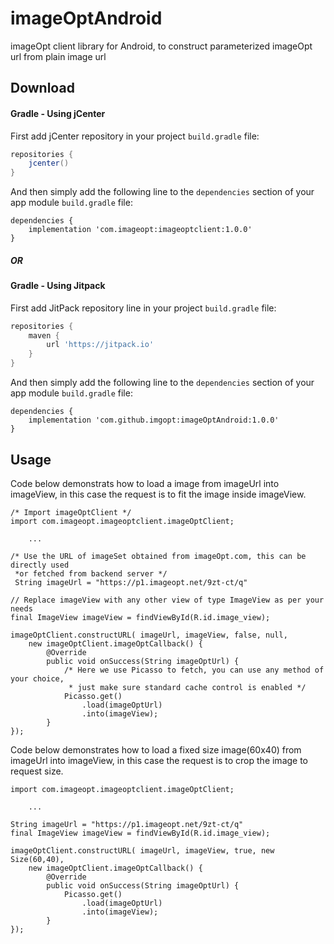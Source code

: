 # imageOptAndroid
imageOpt client library for Android, to construct parameterized imageOpt url from plain image url

## Download

#### Gradle - Using jCenter

First add jCenter repository in your project `build.gradle` file:
```groovy
repositories {
	jcenter()
}
```
And then simply add the following line to the `dependencies` section of your app module `build.gradle` file:
```
dependencies {
	implementation 'com.imageopt:imageoptclient:1.0.0'
}
```

##### OR

#### Gradle - Using Jitpack

First add JitPack repository line in your project `build.gradle` file:
```groovy
repositories {
	maven { 
		url 'https://jitpack.io'
	}
}
```
And then simply add the following line to the `dependencies` section of your app module `build.gradle` file:

```
dependencies {
	implementation 'com.github.imgopt:imageOptAndroid:1.0.0'
}
```


## Usage
Code below demonstrats how to load a image from imageUrl into imageView, in this case the request is to fit the image inside imageView.
```
/* Import imageOptClient */
import com.imageopt.imageoptclient.imageOptClient;

	...

/* Use the URL of imageSet obtained from imageOpt.com, this can be directly used 
 *or fetched from backend server */
 String imageUrl = "https://p1.imageopt.net/9zt-ct/q"

// Replace imageView with any other view of type ImageView as per your needs
final ImageView imageView = findViewById(R.id.image_view);

imageOptClient.constructURL( imageUrl, imageView, false, null,
	new imageOptClient.imageOptCallback() {
		@Override
		public void onSuccess(String imageOptUrl) {
			/* Here we use Picasso to fetch, you can use any method of your choice,
			 * just make sure standard cache control is enabled */
			Picasso.get()
				.load(imageOptUrl)
				.into(imageView);
		}
});
```
Code below demonstrates how to load a fixed size image(60x40) from imageUrl into imageView, in this case the request is to crop the image to request size.
```
import com.imageopt.imageoptclient.imageOptClient;

	...
	
String imageUrl = "https://p1.imageopt.net/9zt-ct/q"
final ImageView imageView = findViewById(R.id.image_view);

imageOptClient.constructURL( imageUrl, imageView, true, new Size(60,40),
	new imageOptClient.imageOptCallback() {
		@Override
		public void onSuccess(String imageOptUrl) {
			Picasso.get()
				.load(imageOptUrl)
				.into(imageView);
		}
});
```
